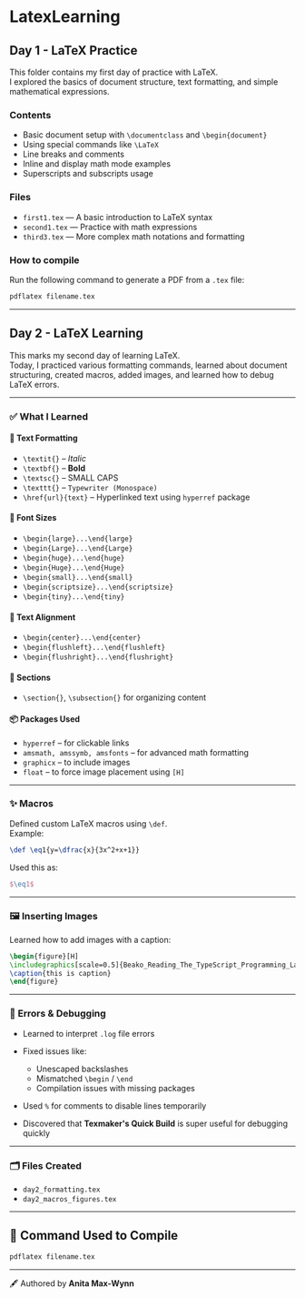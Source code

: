 # LatexLearning
## Day 1 - LaTeX Practice

This folder contains my first day of practice with LaTeX.  
I explored the basics of document structure, text formatting, and simple mathematical expressions.

### Contents
- Basic document setup with `\documentclass` and `\begin{document}`
- Using special commands like `\LaTeX`
- Line breaks and comments
- Inline and display math mode examples
- Superscripts and subscripts usage

### Files
- `first1.tex` — A basic introduction to LaTeX syntax
- `second1.tex` — Practice with math expressions
- `third3.tex` — More complex math notations and formatting

### How to compile
Run the following command to generate a PDF from a `.tex` file:

```bash
pdflatex filename.tex
```



---


## Day 2 - LaTeX Learning

This marks my second day of learning LaTeX.  
Today, I practiced various formatting commands, learned about document structuring, created macros, added images, and learned how to debug LaTeX errors.

---

### ✅ What I Learned

#### 📝 Text Formatting
- `\textit{}` – *Italic*
- `\textbf{}` – **Bold**
- `\textsc{}` – SMALL CAPS
- `\texttt{}` – `Typewriter (Monospace)`
- `\href{url}{text}` – Hyperlinked text using `hyperref` package

#### 🔡 Font Sizes
- `\begin{large}...\end{large}`
- `\begin{Large}...\end{Large}`
- `\begin{huge}...\end{huge}`
- `\begin{Huge}...\end{Huge}`
- `\begin{small}...\end{small}`
- `\begin{scriptsize}...\end{scriptsize}`
- `\begin{tiny}...\end{tiny}`

#### 🧭 Text Alignment
- `\begin{center}...\end{center}`
- `\begin{flushleft}...\end{flushleft}`
- `\begin{flushright}...\end{flushright}`

#### 🧾 Sections
- `\section{}`, `\subsection{}` for organizing content

#### 📦 Packages Used
- `hyperref` – for clickable links
- `amsmath, amssymb, amsfonts` – for advanced math formatting
- `graphicx` – to include images
- `float` – to force image placement using `[H]`

---

### ✨ Macros
Defined custom LaTeX macros using `\def`.  
Example:
```latex
\def \eq1{y=\dfrac{x}{3x^2+x+1}}
````

Used this as:

```latex
$\eq1$
```

---

### 🖼️ Inserting Images

Learned how to add images with a caption:

```latex
\begin{figure}[H]
\includegraphics[scale=0.5]{Beako_Reading_The_TypeScript_Programming_Language}
\caption{this is caption}
\end{figure}
```

---

### 🚨 Errors & Debugging

* Learned to interpret `.log` file errors
* Fixed issues like:

  * Unescaped backslashes
  * Mismatched `\begin` / `\end`
  * Compilation issues with missing packages
* Used `%` for comments to disable lines temporarily
* Discovered that **Texmaker's Quick Build** is super useful for debugging quickly

---

### 🗂️ Files Created

* `day2_formatting.tex`
* `day2_macros_figures.tex`

---

## 🧠 Command Used to Compile

```bash
pdflatex filename.tex
```

---

🖋️ Authored by **Anita Max-Wynn**


